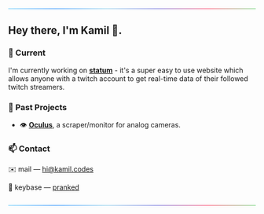 ![line](https://github.com/DPM97/DPM97/blob/master/line.gif)
## Hey there, I'm Kamil 👋.

### 🎯 Current

I'm currently working on **[statum](https://github.com/k9mil/statum)** - it's a super easy to use website which allows anyone with a twitch account to get real-time data of their followed twitch streamers.

### 🎨 Past Projects
- 👁️ **[Oculus](https://github.com/k9mil/oculus)**, a scraper/monitor for analog cameras.

### 📫 Contact

✉️ mail — [hi@kamil.codes](mailto:hi@kamil.codes)

🔑 keybase — [pranked](https://keybase.io/pranked)  

![line](https://github.com/DPM97/DPM97/blob/master/line.gif)
